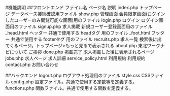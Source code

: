 #機能説明
##フロントエンド
ファイル名	ページ名	説明
index.php	トップページ	データベース接続確認用ファイル
show.php	管理画面	会員限定画面(ログインしたユーザーのみ閲覧可能な画面)用のファイル
login.php	ログイン	ログイン画面用のファイル
signup.php	求人掲載	新規ユーザー登録画面用のファイル
_head.html	ヘッダー	共通で使用する headタグ 用のファイル
_foot.html	フッター	共通で使用する footerタグ 用のファイル
recruits.php	求人一覧	検索後に出てくるページ。トップページ>もっと見るで表示される
about.php	東北ワークナビについて	ご挨拶
done.php	掲載完了	求人掲載した後に表示されるページ
jobs.php	求人ページ	求人詳細
service_policy.html	利用規約	利用規約
contact.php お問い合わせ

##バックエンド
logout.php	ログアウト処理用のファイル
style.css	CSSファイル
config.php	設定ファイル。共通で使用する定数等を定義する。
functions.php	関数ファイル。共通で使用する関数を定義する。
